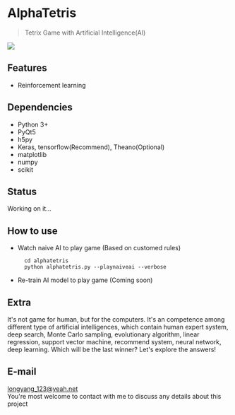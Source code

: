 # AlphaTetris
> Tetrix Game with Artificial Intelligence(AI)

![](pics/tetris.png)

## Features
+ Reinforcement learning

## Dependencies
+ Python 3+
+ PyQt5
+ h5py
+ Keras, tensorflow(Recommend), Theano(Optional)
+ matplotlib
+ numpy
+ scikit

## Status
Working on it...

## How to use
+ Watch naive AI to play game (Based on customed rules)

        cd alphatetris
        python alphatetris.py --playnaiveai --verbose

+ Re-train AI model to play game (Coming soon)

## Extra
It's not game for human, but for the computers. It's an competence among different type of artificial intelligences, which contain human expert system, deep search, Monte Carlo sampling, evolutionary algorithm, linear regression, support vector machine, recommend system, neural network, deep learning. Which will be the last winner? Let's explore the answers!

## E-mail
longyang_123@yeah.net  
You're most welcome to contact with me to discuss any details about this project
